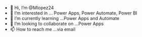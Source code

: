- 👋 Hi, I’m @Mlopez24
- 👀 I’m interested in ... Power Apps, Power Automate, Power BI
- 🌱 I’m currently learning ...Power Apps and Automate
- 💞️ I’m looking to collaborate on ...Power Apps
- 📫 How to reach me ...via email

<!---
Mlopez24/Mlopez24 is a ✨ special ✨ repository because its `README.md` (this file) appears on your GitHub profile.
You can click the Preview link to take a look at your changes.
--->

